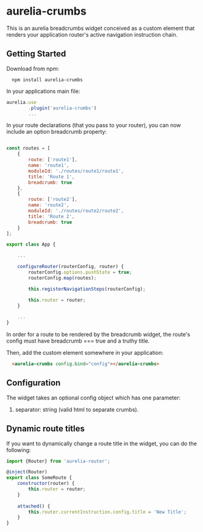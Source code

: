 # aurelia-crumbs

This is an aurelia breadcrumbs widget conceived as a custom element that renders your application router's active navigation instruction chain.

## Getting Started

Download from npm:
```shell
  npm install aurelia-crumbs
  ```

In your applications main file:
```javascript
aurelia.use
        .plugin('aurelia-crumbs')
        ...
```

In your route declarations (that you pass to your router), you can now include an option breadcrumb property:
```javascript

const routes = [
    {
        route: ['route1'],
        name: 'route1',
        moduleId: './routes/route1/route1',
        title: 'Route 1',
        breadcrumb: true
    },    
    {
        route: ['route2'],
        name: 'route2',
        moduleId: './routes/route2/route2',
        title: 'Route 2',
        breadcrumb: true
    }
];

export class App {

    ...

    configureRouter(routerConfig, router) {
        routerConfig.options.pushState = true;
        routerConfig.map(routes);

        this.registerNavigationSteps(routerConfig);

        this.router = router;
    }
    
    ...
}
```

In order for a route to be rendered by the breadcrumb widget, the route's config must have breadcrumb === true and a truthy title.

Then, add the custom element somewhere in your application:
```html
  <aurelia-crumbs config.bind="config"></aurelia-crumbs>
  ```


## Configuration
The widget takes an optional config object which has one parameter:
1) separator: string (valid html to separate crumbs).

## Dynamic route titles

If you want to dynamically change a route title in the widget, you can do the following:
```javascript
import {Router} from 'aurelia-router';

@inject(Router)
export class SomeRoute {
    constructor(router) {
        this.router = router;
    }
    
    attached() {
        this.router.currentInstruction.config.title = 'New Title';
    }
}
```
